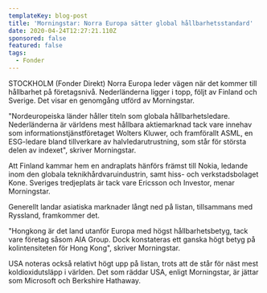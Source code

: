 ```yaml
---
templateKey: blog-post
title: 'Morningstar: Norra Europa sätter global hållbarhetsstandard'
date: 2020-04-24T12:27:21.110Z
sponsored: false
featured: false
tags:
  - Fonder
---
```

STOCKHOLM (Fonder Direkt) Norra Europa leder vägen när det kommer till hållbarhet på företagsnivå. Nederländerna ligger i topp, följt av Finland och Sverige. Det visar en genomgång utförd av Morningstar.

"Nordeuropeiska länder håller titeln som globala hållbarhetsledare. Nederländerna är världens mest hållbara aktiemarknad tack vare innehav som informationstjänstföretaget Wolters Kluwer, och framförallt ASML, en ESG-ledare bland tillverkare av halvledarutrustning, som står för största delen av indexet", skriver Morningstar.

Att Finland kammar hem en andraplats hänförs främst till Nokia, ledande inom den globala teknikhårdvaruindustrin, samt hiss- och verkstadsbolaget Kone. Sveriges tredjeplats är tack vare Ericsson och Investor, menar Morningstar.

Generellt landar asiatiska marknader långt ned på listan, tillsammans med Ryssland, framkommer det.

"Hongkong är det land utanför Europa med högst hållbarhetsbetyg, tack vare företag såsom AIA Group. Dock konstateras ett ganska högt betyg på kolintensiteten för Hong Kong", skriver Morningstar.

USA noteras också relativt högt upp på listan, trots att de står för näst mest koldioxidutsläpp i världen. Det som räddar USA, enligt Morningstar, är jättar som Microsoft och Berkshire Hathaway.